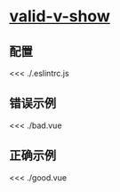 
# [valid-v-show](https://eslint.vuejs.org/rules/valid-v-show.html)

## 配置

<<< ./.eslintrc.js

## 错误示例

<<< ./bad.vue

## 正确示例

<<< ./good.vue
        